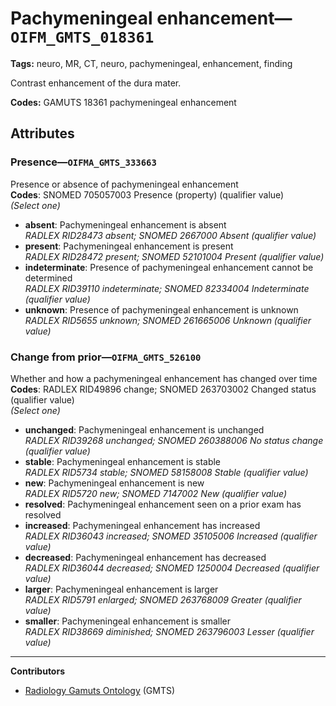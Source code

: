 # Pachymeningeal enhancement—`OIFM_GMTS_018361`

**Tags:** neuro, MR, CT, neuro, pachymeningeal, enhancement, finding

Contrast enhancement of the dura mater.

**Codes:** GAMUTS 18361 pachymeningeal enhancement

## Attributes

### Presence—`OIFMA_GMTS_333663`

Presence or absence of pachymeningeal enhancement  
**Codes**: SNOMED 705057003 Presence (property) (qualifier value)  
*(Select one)*

- **absent**: Pachymeningeal enhancement is absent  
_RADLEX RID28473 absent; SNOMED 2667000 Absent (qualifier value)_
- **present**: Pachymeningeal enhancement is present  
_RADLEX RID28472 present; SNOMED 52101004 Present (qualifier value)_
- **indeterminate**: Presence of pachymeningeal enhancement cannot be determined  
_RADLEX RID39110 indeterminate; SNOMED 82334004 Indeterminate (qualifier value)_
- **unknown**: Presence of pachymeningeal enhancement is unknown  
_RADLEX RID5655 unknown; SNOMED 261665006 Unknown (qualifier value)_

### Change from prior—`OIFMA_GMTS_526100`

Whether and how a pachymeningeal enhancement has changed over time  
**Codes**: RADLEX RID49896 change; SNOMED 263703002 Changed status (qualifier value)  
*(Select one)*

- **unchanged**: Pachymeningeal enhancement is unchanged  
_RADLEX RID39268 unchanged; SNOMED 260388006 No status change (qualifier value)_
- **stable**: Pachymeningeal enhancement is stable  
_RADLEX RID5734 stable; SNOMED 58158008 Stable (qualifier value)_
- **new**: Pachymeningeal enhancement is new  
_RADLEX RID5720 new; SNOMED 7147002 New (qualifier value)_
- **resolved**: Pachymeningeal enhancement seen on a prior exam has resolved  
- **increased**: Pachymeningeal enhancement has increased  
_RADLEX RID36043 increased; SNOMED 35105006 Increased (qualifier value)_
- **decreased**: Pachymeningeal enhancement has decreased  
_RADLEX RID36044 decreased; SNOMED 1250004 Decreased (qualifier value)_
- **larger**: Pachymeningeal enhancement is larger  
_RADLEX RID5791 enlarged; SNOMED 263768009 Greater (qualifier value)_
- **smaller**: Pachymeningeal enhancement is smaller  
_RADLEX RID38669 diminished; SNOMED 263796003 Lesser (qualifier value)_

---

**Contributors**

- [Radiology Gamuts Ontology](https://gamuts.net/) (GMTS)